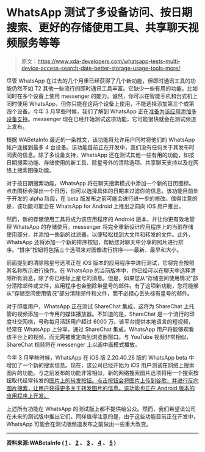 # WhatsApp 测试了多设备访问、按日期搜索、更好的存储使用工具、共享聊天视频服务等等

> 原文：<https://www.xda-developers.com/whatsapp-tests-multi-device-access-search-date-better-storage-usage-tools-more/>

尽管 WhatsApp 在过去的几个月里已经获得了几个新功能，但即时通讯工具的功能仍然不如 T2 其他一些流行的即时通讯工具丰富。它缺少一些有用的功能，比如同时在多个设备上使用 messenger 的能力。诚然，你可以在智能手机和台式机上同时使用 WhatsApp，但你只能在这两个设备上使用，不能选择添加第三个或第四个设备。今年 3 月早些时候，我们了解到 WhatsApp 正在[准备为该应用添加多设备支持](https://www.xda-developers.com/whatsapp-beta-v2-20-110-upcoming-multi-device-support-expiring-messages/)。messenger 现在已经开始测试这项功能，它可能很快就会在测试频道上发布。

根据 WABetaInfo 最近的一条推文，该功能将允许用户同时将他们的 WhatsApp 帐户连接到最多 4 台设备。该功能目前正在开发中，我们没有任何关于其发布时间表的信息。除了多设备支持，WhatsApp 还在测试其他一些有用的功能，如按日期搜索功能、存储使用的新工具、除星号外的清除选项、共享聊天支持以及在网络上搜索图像功能。

对于按日期搜索功能，WhatsApp 将在聊天搜索模式中添加一个新的日历图标。点击图标会弹出一个日历，你可以选择具体的日期来过滤你的信息。该功能目前处于开发的 alpha 阶段，在 beta 版发布之前可能会进行进一步的修改。值得注意的是，该功能可能会在 WhatsApp for Android 上推出之前向 iOS 用户推出。

然而，新的存储使用工具将成为该应用程序的 Android 版本，并让你更有效地管理 WhatsApp 的存储使用。messenger 将完全重新设计应用程序上的当前存储使用部分，并添加一些新的过滤器，以便轻松找到大文件和转发的文件。此外，WhatsApp 还将添加一个新的排序按钮，帮助您对聊天中分享的照片进行排序。“排序”按钮将包括三个选项来对图像进行排序——最新、最早和大小。

前面提到的清除除星号选项正在 iOS 版本的应用程序中进行测试，它将完全按照其名称所示进行操作。在 WhatsApp 的当前版本中，你已经可以在聊天中选择清除所有消息，除了你已经标上星号的消息。但是，如果您从“存储空间使用情况”部分清除邮件或文件，应用程序也会删除带星号的邮件。有了这项新功能，您将能够从“存储空间使用情况”部分清除邮件和文件，而不必担心丢失标有星号的邮件。

对于印度用户，WhatsApp 正在测试 ShareChat 集成，这将为 ShareChat 上托管的视频添加一个专用的媒体播放器。不知道的是，ShareChat 是一个流行的印度社交网络，号称每月活跃用户超过 6000 万。该平台提供本地语言的短视频，经常在 WhatsApp 上分享。通过 ShareChat 集成，WhatsApp 用户将能够观看该平台上的视频，而无需被重定向到浏览器窗口。与 YouTube 视频非常相似，ShareChat 视频将在 messenger 上以画中画模式播放。

今年 3 月早些时候，WhatsApp 在 iOS 版 2.20.40.26 版的 WhatsApp beta 中增加了一个新的搜索信息。现在，该公司已经开始为 iOS 用户测试在网络上搜索图片的功能。与之前发布的功能非常相似，新的网络搜索图片选项将用一个搜索按钮取代经常转发的[图片上的转发按钮。点击按钮会将图片上传到谷歌，并进行反向图片搜索，让用户获得更多关于转发图片的信息。该功能也正在 Android 版本的应用程序上开发。](https://www.xda-developers.com/whatsapp-tightens-restrictions-forwarded-messages/)

上述所有功能在 WhatsApp 的测试版上都不提供给公众。然而，我们希望该公司在未来的测试版中推出它们。同样值得注意的是，由于这些功能目前正在开发中，WhatsApp 可能会在测试版频道发布之前做出一些重大改变。

* * *

**资料来源:WABetaInfo ( [1](https://wabetainfo.com/whatsapp-is-testing-a-search-by-date-feature/) 、 [2](https://wabetainfo.com/whatsapp-is-testing-new-tools-for-storage-usage/) 、 [3](https://wabetainfo.com/whatsapp-is-testing-a-clear-except-starred-option/) 、 [4](https://wabetainfo.com/whatsapp-to-add-support-for-the-sharechat-video-service/) 、 [5](https://wabetainfo.com/whatsapp-is-testing-a-search-image-on-the-web-feature/) )**
